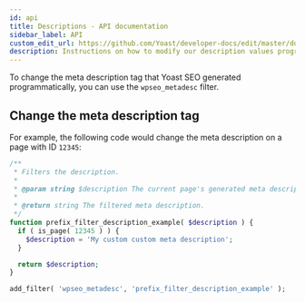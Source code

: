 ```yaml
---
id: api
title: Descriptions - API documentation
sidebar_label: API
custom_edit_url: https://github.com/Yoast/developer-docs/edit/master/docs/features/seo-tags/descriptions/api.md
description: Instructions on how to modify our description values programmatically.
---
```


To change the meta description tag that Yoast SEO generated programmatically, you can use the `wpseo_metadesc` filter.

## Change the meta description tag
For example, the following code would change the meta description on a page with ID `12345`:

```php
/**
 * Filters the description.
 *
 * @param string $description The current page's generated meta description.
 *
 * @return string The filtered meta description.
 */
function prefix_filter_description_example( $description ) {
  if ( is_page( 12345 ) ) {
    $description = 'My custom custom meta description';
  }

  return $description;
}

add_filter( 'wpseo_metadesc', 'prefix_filter_description_example' );
```

